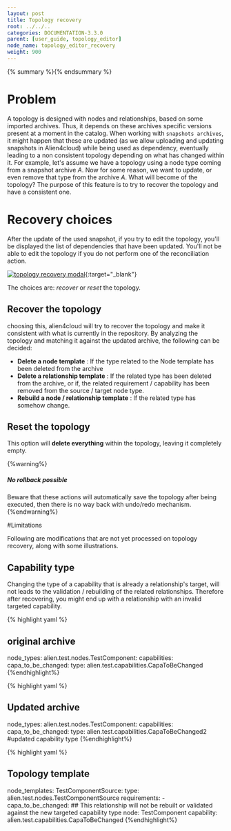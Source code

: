 ```yaml
---
layout: post
title: Topology recovery
root: ../../..
categories: DOCUMENTATION-3.3.0
parent: [user_guide, topology_editor]
node_name: topology_editor_recovery
weight: 900
---
```


{% summary %}{% endsummary %}

# Problem

A topology is designed with nodes and relationships, based on some imported archives. Thus, it depends on these archives specific versions present at a moment in the catalog. When working with `snapshots archives`, it might happen that these are updated (as we allow uploading and updating snapshots in Alien4cloud) while being used as dependency, eventually leading to a non consistent topology depending on what has changed within it.
For example, let's assume we have a topology using a node type coming from a snapshot archive _A_. Now for some reason, we want to update, or even remove that type from the archive _A_. What will become of the topology?
The purpose of this feature is to try to recover the topology and have a consistent one.

# Recovery choices

After the update of the used snapshot, if you try to edit the topology, you'll be displayed the list of dependencies that have been updated. You'll not be able to edit the topology if you do not perform one of the reconciliation action.

[![topology recovery modal](../../images/3.3.0/user_guide/topology_editor/topology_recovery_modal.png)](../../images/3.3.0/user_guide/topology_editor/topology_recovery_modal.png){:target="_blank"}<br>

The choices are: _recover_ or _reset_ the topology.

## Recover the topology

choosing this, alien4cloud will try to recover the topology and make it consistent with what is currently in the repository.
By analyzing the topology and matching it against the updated archive, the following can be decided:

  * **Delete a node template** : If the type related to the Node template has been deleted from the archive
  * **Delete a relationship template** : If the related type has been deleted from the archive, or if, the related requirement / capability has been removed from the source / target node type.
  * **Rebuild a node / relationship template** : If the related type has somehow change.

## Reset the topology

This option will __delete everything__ within the topology, leaving it completely empty.

{%warning%}
<h5>No rollback possible</h5>
Beware that these actions will automatically save the topology after being executed, then there is no way back with undo/redo mechanism.
{%endwarning%}

#Limitations

Following are modifications that are not yet processed on topology recovery, along with some illustrations.

## Capability type
Changing the type of a capability that is already a relationship's target, will not leads to the validation / rebuilding of the related relationships. Therefore after recovering, you might end up with a relationship with an invalid targeted capability.

{% highlight yaml %}
## original archive
node_types:
  alien.test.nodes.TestComponent:
    capabilities:
      capa_to_be_changed:
        type: alien.test.capabilities.CapaToBeChanged
{%endhighlight%}

{% highlight yaml %}
## Updated archive
node_types:
  alien.test.nodes.TestComponent:
    capabilities:
      capa_to_be_changed:
        type: alien.test.capabilities.CapaToBeChanged2 #updated capability type
{%endhighlight%}

{% highlight yaml %}
## Topology template
node_templates:
  TestComponentSource:
    type: alien.test.nodes.TestComponentSource
    requirements:
      - capa_to_be_changed:   ## This relationship will not be rebuilt or validated against the new targeted capability type
        node: TestComponent
        capability: alien.test.capabilities.CapaToBeChanged
{%endhighlight%}
